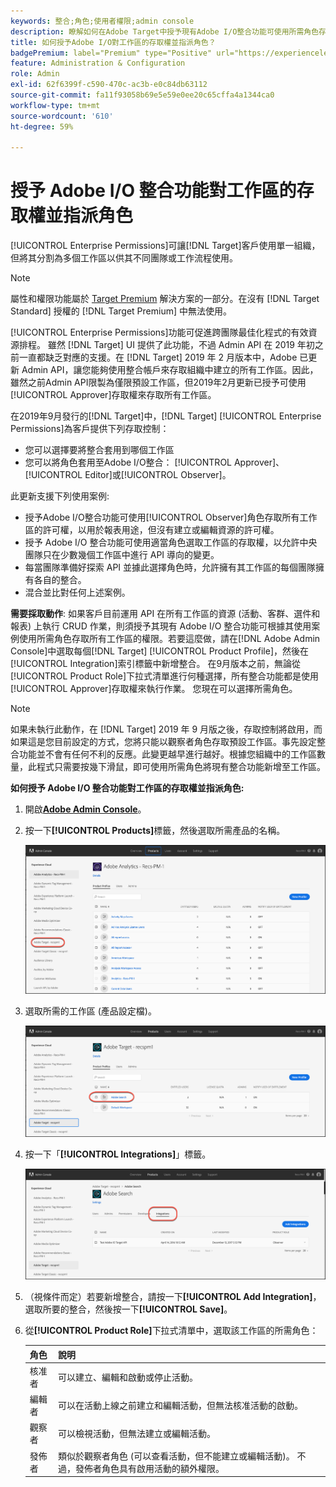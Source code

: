 ```yaml
---
keywords: 整合;角色;使用者權限;admin console
description: 瞭解如何在Adobe Target中授予現有Adobe I/O整合功能可使用所需角色存取所有工作區的許可權。
title: 如何授予Adobe I/O對工作區的存取權並指派角色？
badgePremium: label="Premium" type="Positive" url="https://experienceleague.adobe.com/docs/target/using/introduction/intro.html?lang=zh-Hant#premium newtab=true" tooltip="檢視Target Premium包含的內容。"
feature: Administration & Configuration
role: Admin
exl-id: 62f6399f-c590-470c-ac3b-e0c84db63112
source-git-commit: fa11f93058b69e5e59e0ee20c65cffa4a1344ca0
workflow-type: tm+mt
source-wordcount: '610'
ht-degree: 59%

---
```


# 授予 Adobe I/O 整合功能對工作區的存取權並指派角色

[!UICONTROL Enterprise Permissions]可讓[!DNL Target]客戶使用單一組織，但將其分割為多個工作區以供其不同團隊或工作流程使用。

>[!NOTE]
>
>屬性和權限功能屬於 [Target Premium](/help/main/c-intro/intro.md#premium) 解決方案的一部分。在沒有 [!DNL Target Standard] 授權的 [!DNL Target Premium] 中無法使用。

[!UICONTROL Enterprise Permissions]功能可促進跨團隊最佳化程式的有效資源排程。 雖然 [!DNL Target] UI 提供了此功能，不過 Admin API 在 2019 年初之前一直都缺乏對應的支援。在 [!DNL Target] 2019 年 2 月版本中，Adobe 已更新 Admin API，讓您能夠使用整合帳戶來存取組織中建立的所有工作區。因此，雖然之前Admin API限製為僅限預設工作區，但2019年2月更新已授予可使用[!UICONTROL Approver]存取權來存取所有工作區。

在2019年9月發行的[!DNL Target]中，[!DNL Target] [!UICONTROL Enterprise Permissions]為客戶提供下列存取控制：

* 您可以選擇要將整合套用到哪個工作區
* 您可以將角色套用至Adobe I/O整合： [!UICONTROL Approver]、[!UICONTROL Editor]或[!UICONTROL Observer]。

此更新支援下列使用案例:

* 授予Adobe I/O整合功能可使用[!UICONTROL Observer]角色存取所有工作區的許可權，以用於報表用途，但沒有建立或編輯資源的許可權。
* 授予 Adobe I/O 整合功能可使用適當角色選取工作區的存取權，以允許中央團隊只在少數幾個工作區中進行 API 導向的變更。
* 每當團隊準備好探索 API 並據此選擇角色時，允許擁有其工作區的每個團隊擁有各自的整合。
* 混合並比對任何上述案例。

**需要採取動作**: 如果客戶目前運用 API 在所有工作區的資源 (活動、客群、選件和報表) 上執行 CRUD 作業，則須授予其現有 Adobe I/O 整合功能可根據其使用案例使用所需角色存取所有工作區的權限。若要這麼做，請在[!DNL Adobe Admin Console]中選取每個[!DNL Target] [!UICONTROL Product Profile]，然後在[!UICONTROL Integration]索引標籤中新增整合。 在9月版本之前，無論從[!UICONTROL Product Role]下拉式清單進行何種選擇，所有整合功能都是使用[!UICONTROL Approver]存取權來執行作業。 您現在可以選擇所需角色。

>[!NOTE]
>
>如果未執行此動作，在 [!DNL Target] 2019 年 9 月版之後，存取控制將啟用，而如果這是您目前設定的方式，您將只能以觀察者角色存取預設工作區。事先設定整合功能並不會有任何不利的反應。此變更越早進行越好。根據您組織中的工作區數量，此程式只需要按幾下滑鼠，即可使用所需角色將現有整合功能新增至工作區。

**如何授予 Adobe I/O 整合功能對工作區的存取權並指派角色:**

1. 開啟&#x200B;**[Adobe Admin Console](https://adminconsole.adobe.com)**。

1. 按一下&#x200B;**[!UICONTROL Products]**&#x200B;標籤，然後選取所需產品的名稱。

   ![在 Adobe Admin Console 中選擇產品](/help/main/administrating-target/c-user-management/property-channel/assets/io-choose-product.png)

1. 選取所需的工作區 (產品設定檔)。

   ![選取產品設定檔](/help/main/administrating-target/c-user-management/property-channel/assets/io-select-product-profile.png)

1. 按一下「**[!UICONTROL Integrations]**」標籤。

   ![整合功能索引標籤](/help/main/administrating-target/c-user-management/property-channel/assets/integrations-tab.png)

1. （視條件而定）若要新增整合，請按一下&#x200B;**[!UICONTROL Add Integration]**，選取所要的整合，然後按一下&#x200B;**[!UICONTROL Save]**。

1. 從&#x200B;**[!UICONTROL Product Role]**&#x200B;下拉式清單中，選取該工作區的所需角色：

   | 角色 | 說明 |
   |--- |--- |
   | 核准者 | 可以建立、編輯和啟動或停止活動。 |
   | 編輯者 | 可以在活動上線之前建立和編輯活動，但無法核准活動的啟動。 |
   | 觀察者 | 可以檢視活動，但無法建立或編輯活動。 |
   | 發佈者 | 類似於觀察者角色 (可以查看活動，但不能建立或編輯活動)。 不過，發佈者角色具有啟用活動的額外權限。 |
